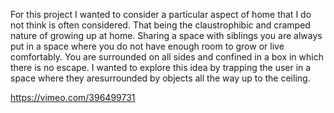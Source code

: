 For this project I wanted to consider a particular aspect of home that I do not think is often considered. That being the claustrophibic and cramped nature of growing up at home. Sharing a space with siblings you are always put in a space where you do not have enough room to grow or live comfortably. You are surrounded on all sides and confined in a box in which there is no escape. I wanted to explore this idea by trapping the user in a space where they aresurrounded by objects all the way up to the ceiling.

https://vimeo.com/396499731
